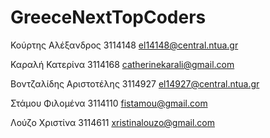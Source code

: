 # GreeceNextTopCoders
Κούρτης Αλέξανδρος      3114148 el14148@central.ntua.gr 

Καραλή Κατερίνα         3114168 catherinekarali@gmail.com

Βοντζαλίδης Αριστοτέλης 3114927 el14927@central.ntua.gr

Στάμου Φιλομένα         3114110 fistamou@gmail.com

Λούζο Χριστίνα         3114611 xristinalouzo@gmail.com
